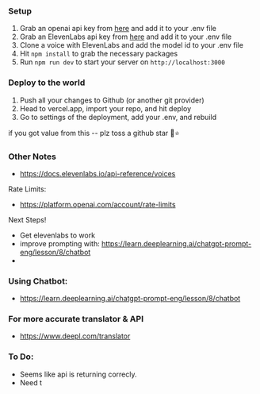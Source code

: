 ### Setup

1. Grab an openai api key from [here](https://beta.openai.com/) and add it to your .env file
2. Grab an ElevenLabs api key from [here](https://beta.elevenlabs.io/speech-synthesis) and add it to your .env file
3. Clone a voice with ElevenLabs and add the model id to your .env file
4. Hit `npm install` to grab the necessary packages
5. Run `npm run dev` to start your server on `http://localhost:3000`

### Deploy to the world

1. Push all your changes to Github (or another git provider)
2. Head to vercel.app, import your repo, and hit deploy
3. Go to settings of the deployment, add your .env, and rebuild

if you got value from this -- plz toss a github star 🙂⭐

### Other Notes

- https://docs.elevenlabs.io/api-reference/voices

Rate Limits:

- https://platform.openai.com/account/rate-limits

Next Steps!

- Get elevenlabs to work
- improve prompting with: https://learn.deeplearning.ai/chatgpt-prompt-eng/lesson/8/chatbot
-

### Using Chatbot:

- https://learn.deeplearning.ai/chatgpt-prompt-eng/lesson/8/chatbot

### For more accurate translator & API

- https://www.deepl.com/translator

### To Do:

- Seems like api is returning correcly.
- Need t
